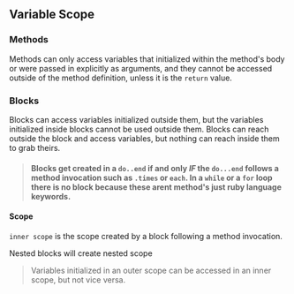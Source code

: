 ## Variable Scope

### Methods
Methods can only access variables that initialized within the method's body or were passed in explicitly as arguments, and they cannot be accessed outside of the method definition, unless it is the `return` value.

### Blocks
Blocks can access variables initialized outside them, but the variables initialized inside blocks cannot be used outside them. Blocks can reach outside the block and access variables, but nothing can reach inside them to grab theirs.

> #### Blocks get created in a `do..end` if and only _IF_ the `do...end` follows a method invocation such as `.times` or `each`. In a `while` or a `for` loop there is no block because these arent method's just ruby language keywords.


#### Scope
`inner scope` is the scope created by a block following a method invocation.

Nested blocks will create nested scope
> Variables initialized in an outer scope can be accessed in an inner scope, but not vice versa.